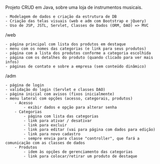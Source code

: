 
Projeto CRUD em Java, sobre uma loja de instrumentos musicais.

	- Modelagem de dados e criação da estrutura de DB
	- Criação das telas visuais (web e adm com Bootstrap e jQuery)
	- Uso de JSP, JSTL, Servlet, Classes de Dados (ORM, DAO) => MVC

/web

	- página principal com lista dos produtos em destaque
	- menu com os nomes das categorias (e link para seus produtos)
	- página com a lista dos produtos conforme a categoria escolhida
	- página com os detalhes do produto (quando clicado para ver mais infos)
	- páginas de contato e sobre a empresa (sem conteúdo dinâmico)

/adm

	- página de login	
	- validação do login (Servlet e classes DAO)
	- página inicial com avisos (fixos inicialmente)
	- menu lateral com opções (acesso, categorais, produtos)	
		- Acesso
			- exibir dados e opção para alterar senha			
		- Categorias
			- página com lista das categorias
			- link para ativar / desativar
			- link para excluir
			- link para editar (vai para página com dados para edição)
			- link para novo cadastro
			- sempre envia para classe "controller", que fará a comunicação com as classes de dados
		- Produtos
			- idem às opções de gerenciamento das categorias
			- link para colocar/retirar um produto de destaque
